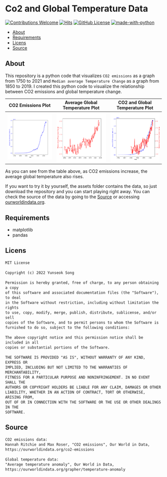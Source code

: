 # Co2 and Global Temperature Data
[![Contributions Welcome](https://img.shields.io/badge/contributions-welcome-brightgreen.svg?style=round)](https://github.com/yuyuyunseok/Co2-and-Global-temperature-Data/issues)
[![Hits](https://hits.seeyoufarm.com/api/count/incr/badge.svg?url=https%3A%2F%2Fgithub.com%2Fyuyuyunseok%2FCo2-and-Global-temperature-Data&count_bg=%23000000&title_bg=%23555555&icon=&icon_color=%23E7E7E7&title=hits&edge_flat=false)](https://hits.seeyoufarm.com)
[![GitHub License](https://img.shields.io/github/license/yuyuyunseok/Co2-and-Global-temperature-Data)](./LICENSE)
[![made-with-python](https://img.shields.io/badge/Made%20with-Python-1f425f.svg)](https://www.python.org/)

- [About](#about)<br>
- [Requirements](#requirements)<br>
- [Licens](#licens)<br>
- [Source](#source)<br>


## About
This repository is a python code that visualizes `CO2 emissions` as a graph from 1750 to 2021 and `Median average Temperature Change` as a graph from 1850 to 2019. I created this python code to visualize the relationship between CO2 emissions and global temperature change.<br>

CO2 Emissions Plot|Average Global Temperature Plot|CO2 and Global Temperature Plot
---|---|---
![co2](img/co2_emissions.png)|![temperature](img/global_temperature.png)|![co2+temperature](img/co2_emissions_and_global_temperature.png)

As you can see from the table above, as CO2 emissions increase, the average global temperature also rises.<br>

If you want to try it by yourself, the assets folder contains the data, so just download the repository and you can start playing right away. You can check the source of the data by going to the [Source](#Source) or accessing [ourworldindata.org](ourworldindata.org).<br>


## Requirements
- matplotlib
- pandas


## Licens
```
MIT License

Copyright (c) 2022 Yunseok Song

Permission is hereby granted, free of charge, to any person obtaining a copy
of this software and associated documentation files (the "Software"), to deal
in the Software without restriction, including without limitation the rights
to use, copy, modify, merge, publish, distribute, sublicense, and/or sell
copies of the Software, and to permit persons to whom the Software is
furnished to do so, subject to the following conditions:

The above copyright notice and this permission notice shall be included in all
copies or substantial portions of the Software.

THE SOFTWARE IS PROVIDED "AS IS", WITHOUT WARRANTY OF ANY KIND, EXPRESS OR
IMPLIED, INCLUDING BUT NOT LIMITED TO THE WARRANTIES OF MERCHANTABILITY,
FITNESS FOR A PARTICULAR PURPOSE AND NONINFRINGEMENT. IN NO EVENT SHALL THE
AUTHORS OR COPYRIGHT HOLDERS BE LIABLE FOR ANY CLAIM, DAMAGES OR OTHER
LIABILITY, WHETHER IN AN ACTION OF CONTRACT, TORT OR OTHERWISE, ARISING FROM,
OUT OF OR IN CONNECTION WITH THE SOFTWARE OR THE USE OR OTHER DEALINGS IN THE
SOFTWARE.
```


## Source
```
CO2 emissions data:
Hannah Ritchie and Max Roser, "CO2 emissions", Our World in Data, https://ourworldindata.org/co2-emissions

Global temperature data:
"Average temperature anomaly", Our World in Data, https://ourworldindata.org/grapher/temperature-anomaly
```
